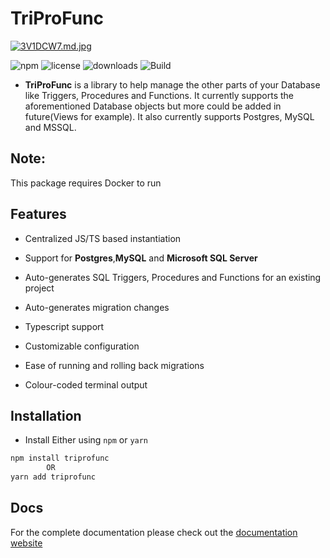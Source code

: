 # TriProFunc

[![3V1DCW7.md.jpg](https://iili.io/3V1DCW7.md.jpg)](https://freeimage.host/i/3V1DCW7)

![npm](https://img.shields.io/npm/v/triprofunc)
![license](https://img.shields.io/npm/l/triprofunc)
![downloads](https://img.shields.io/npm/dt/triprofunc)
![Build](https://img.shields.io/github/actions/workflow/status/rishabhAjay/TriProFunc/publish.yml?branch=main)

- **TriProFunc** is a library to help manage the other parts of your Database like Triggers, Procedures and Functions. It currently supports the aforementioned Database objects but more could be added in future(Views for example). It also currently supports Postgres, MySQL and MSSQL.

<h2>Note:</h2> This package requires Docker to run

## Features

- Centralized JS/TS based instantiation

- Support for **Postgres**,**MySQL** and **Microsoft SQL Server**

- Auto-generates SQL Triggers, Procedures and Functions for an existing project

- Auto-generates migration changes

- Typescript support

- Customizable configuration

- Ease of running and rolling back migrations

- Colour-coded terminal output

## Installation

- Install Either using `npm` or `yarn`

```sh
npm install triprofunc
        OR
yarn add triprofunc
```

## Docs

For the complete documentation please check out the [documentation website](https://triprofunc.netlify.app/)
